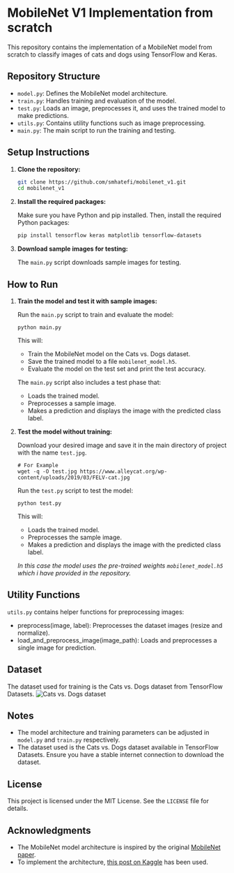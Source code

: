 # MobileNet V1 Implementation from scratch

This repository contains the implementation of a MobileNet model from scratch to classify images of cats and dogs using TensorFlow and Keras.

## Repository Structure

- `model.py`: Defines the MobileNet model architecture.
- `train.py`: Handles training and evaluation of the model.
- `test.py`: Loads an image, preprocesses it, and uses the trained model to make predictions.
- `utils.py`: Contains utility functions such as image preprocessing.
- `main.py`: The main script to run the training and testing.

## Setup Instructions

1. **Clone the repository:**
   ```bash
   git clone https://github.com/smhatefi/mobilenet_v1.git
   cd mobilenet_v1

2. **Install the required packages:**
   
   Make sure you have Python and pip installed. Then, install the required Python packages:
   ```bash
   pip install tensorflow keras matplotlib tensorflow-datasets

3. **Download sample images for testing:**

   The `main.py` script downloads sample images for testing.

## How to Run

1. **Train the model and test it with sample images:**

   Run the `main.py` script to train and evaluate the model:
   ```
   python main.py
   ```

   This will:
   
   - Train the MobileNet model on the Cats vs. Dogs dataset.
   - Save the trained model to a file `mobilenet_model.h5`.
   - Evaluate the model on the test set and print the test accuracy.
  
   The `main.py` script also includes a test phase that:

   - Loads the trained model.
   - Preprocesses a sample image.
   - Makes a prediction and displays the image with the predicted class label.

2. **Test the model without training:**

   Download your desired image and save it in the main directory of project with the name `test.jpg`.
   ```
   # For Example
   wget -q -O test.jpg https://www.alleycat.org/wp-content/uploads/2019/03/FELV-cat.jpg
   ```

   Run the `test.py` script to test the model:
   ```
   python test.py
   ```
   This will:
   - Loads the trained model.
   - Preprocesses the sample image.
   - Makes a prediction and displays the image with the predicted class label.

   *In this case the model uses the pre-trained weights `mobilenet_model.h5` which i have provided in the repository.*   

## Utility Functions

`utils.py` contains helper functions for preprocessing images:
- preprocess(image, label): Preprocesses the dataset images (resize and normalize).
- load_and_preprocess_image(image_path): Loads and preprocesses a single image for prediction.


## Dataset

The dataset used for training is the Cats vs. Dogs dataset from TensorFlow Datasets.
![Cats vs. Dogs dataset](cats_vs_dogs.png)

## Notes

- The model architecture and training parameters can be adjusted in `model.py` and `train.py` respectively.
- The dataset used is the Cats vs. Dogs dataset available in TensorFlow Datasets. Ensure you have a stable internet connection to download the dataset.

## License

This project is licensed under the MIT License. See the `LICENSE` file for details.

## Acknowledgments

- The MobileNet model architecture is inspired by the original [MobileNet paper](https://arxiv.org/abs/1704.04861).
- To implement the architecture, [this post on Kaggle](https://www.kaggle.com/code/sonukiller99/mobilenet-from-scratch) has been used.
